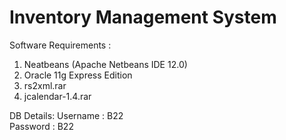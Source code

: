 # Inventory Management System

Software Requirements : 
1. Neatbeans (Apache Netbeans IDE 12.0)
2. Oracle 11g Express Edition
3. rs2xml.rar
4. jcalendar-1.4.rar

DB Details: 
Username : B22<br>
Password : B22<br><br>
